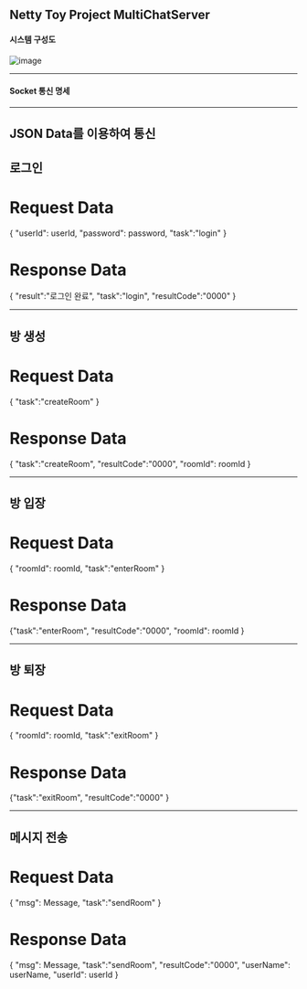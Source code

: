 ## Netty Toy Project MultiChatServer


#### 시스템 구성도

![image](https://github.com/LeeYuHwan/MultiChatServerForNetty/assets/66478929/dfb3a2fa-2898-44de-85da-a0f4b0a29c0b)

--------------------

#### Socket 통신 명세
--------------------
JSON Data를 이용하여 통신
--------------------
## 로그인
# Request Data
{
"userId": userId,
"password": password,
"task":"login"
}

# Response Data
{
"result":"로그인 완료",
"task":"login",
"resultCode":"0000"
}

--------------------
## 방 생성
# Request Data
{
"task":"createRoom"
}

# Response Data
{
"task":"createRoom",
"resultCode":"0000",
"roomId": roomId
}

--------------------
## 방 입장
# Request Data
{
"roomId": roomId,
"task":"enterRoom"
}

# Response Data
{"task":"enterRoom",
"resultCode":"0000",
"roomId": roomId
}

--------------------
## 방 퇴장
# Request Data
{
"roomId": roomId,
"task":"exitRoom"
}

# Response Data
{"task":"exitRoom",
"resultCode":"0000"
}

--------------------
## 메시지 전송
# Request Data
{
"msg": Message,
"task":"sendRoom"
}

# Response Data
{
"msg": Message,
"task":"sendRoom",
"resultCode":"0000",
"userName": userName,
"userId": userId
}
